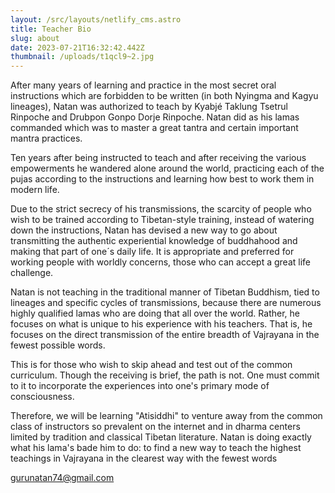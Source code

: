 ```yaml
---
layout: /src/layouts/netlify_cms.astro
title: Teacher Bio
slug: about
date: 2023-07-21T16:32:42.442Z
thumbnail: /uploads/t1qcl9~2.jpg
---
```

After many years of learning and practice in the most secret oral instructions which are forbidden to be written (in both Nyingma and Kagyu lineages), Natan was authorized to teach by Kyabjé Taklung Tsetrul Rinpoche and Drubpon Gonpo Dorje Rinpoche. Natan did as his lamas commanded which was to master a great tantra and certain important mantra practices. 

Ten years after being instructed to teach and after receiving the various empowerments he wandered alone around the world, practicing each of the pujas according to the instructions and learning how best to work them in modern life.

Due to the strict secrecy of his transmissions, the scarcity of people who wish to be trained according to Tibetan-style training, instead of watering down the instructions, Natan has devised a new way to go about transmitting the authentic experiential knowledge of buddhahood and making that part of one´s daily life. It is appropriate and preferred for working people with worldly concerns, those who can accept a great life challenge. 

Natan is not teaching in the traditional manner of Tibetan Buddhism, tied to lineages and specific cycles of transmissions, because there are numerous highly qualified lamas who are doing that all over the world. Rather, he focuses on what is unique to his experience with his teachers. That is, he focuses on the direct transmission of the entire breadth of Vajrayana in the fewest possible words. 

This is for those who wish to skip ahead and test out of the common curriculum. Though the receiving is brief, the path is not. One must commit to it to incorporate the experiences into one's primary mode of consciousness.

Therefore, we will be learning "Atisiddhi" to venture away from the common class of instructors so prevalent on the internet and in dharma centers limited by tradition and classical Tibetan literature. Natan is doing exactly what his lama's bade him to do: to find a new way to teach the highest teachings in Vajrayana in the clearest way with the fewest words

<gurunatan74@gmail.com>